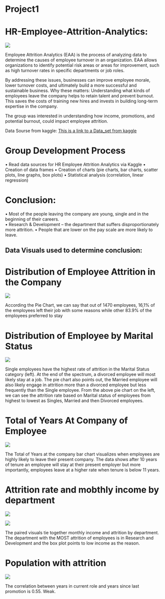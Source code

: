 
# Project1
# HR-Employee-Attrition-Analytics:

![](images/HR.jpg)

Employee Attrition Analytics (EAA) is the process of analyzing data to determine the causes of employee turnover in an organization. EAA allows organizations to identify potential risk areas or areas for improvement, such as high turnover rates in specific departments or job roles. 

By addressing these issues, businesses can improve employee morale, lower turnover costs, and ultimately build a more successful and sustainable business. 
Why these matters: Understanding what kinds of employees leave the company helps to retain talent and prevent burnout. This saves the costs of training new hires and invests in building long-term expertise in the company.

The group was interested in understanding how income, promotions, and potential burnout, could impact employee attrition.


Data Sourse from kaggle:
[This is a link to a  Data_set from kaggle](https://www.kaggle.com/datasets/rishikeshkonapure/hr-analytics-prediction?)

#   Group Development Process

•	Read data sources for HR Employee Attrition Analytics via Kaggle
•	Creation of data frames 
•	Creation of charts (pie charts, bar charts, scatter plots, line graphs, box plots)
•	Statistical analysis (correlation, linear regression)



# Conclusion: 

•	Most of the people leaving the company are young, single and in the beginning of their careers.  
•	Research & Development – the department that suffers disproportionately more attrition.
•	People that are lower on the pay scale are more likely to leave.

## Data Visuals used to determine conclusion:

#  Distribution of Employee Attrition in the Company

   ![](images/fig.png)

According the Pie Chart, we can say that out of 1470 employees, 16,1% of the employees left their job with some reasons while other 83.9% of the employees preferred to stay 

# Distribution of Employee by Marital Status

   ![](images/fig:1.jpg)

Single employees have the highest rate of attrition in the Marital Status category (left). At the end of the spectrum, a divorced employee will most likely stay at a job. The pie chart also points out, the Married employee will also likely engage in attrition more than a divorced employee but less frequently than the Single employee. From the above pie chart on the left, we can see the attrition rate based on Marital status of employees from highest to lowest as Singles, Married and then Divorced employees. 


 # Total of Years At Company of Employee
   ![](images/fig6.png)
    
   The Total of Years at the company bar chart visualizes when employees are highly likely to leave their present company. The data shows after 10 years of tenure an employee will stay at their present employer but more importantly, employees leave at a higher rate when tenure is below 11 years. 

 # Attrition rate and mobthly income by department
   ![](images/fig4.png)

  ![](images/fig2:.png)

  The paired visuals tie together monthly income and attrition by department. The department with the MOST attrition of employees is in Research and Development and the box plot points to low income as the reason. 

   
 # Population with attrition 
   ![](images/fig7.png)
   
   The correlation between years in current role and years since last promotion is 0.55. Weak.

 

